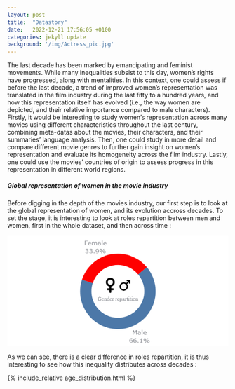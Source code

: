 ```yaml
---
layout: post
title:  "Datastory"
date:   2022-12-21 17:56:05 +0100
categories: jekyll update
background: '/img/Actress_pic.jpg'
---
```

The last decade has been marked by emancipating and feminist movements. While many inequalities subsist to this day, women’s rights have progressed, along with mentalities. In this context, one could assess if before the last decade, a trend of improved women’s representation was translated in the film industry during the last fifty to a hundred years, and how this representation itself has evolved (i.e., the way women are depicted, and their relative importance compared to male characters). Firstly, it would be interesting to study women’s representation across many movies using different characteristics throughout the last century, combining meta-datas about the movies, their characters, and their summaries’ language analysis. Then, one could study in more detail and compare different movie genres to further gain insight on women’s representation and evaluate its homogeneity across the film industry. Lastly, one could use the movies’ countries of origin to assess progress in this representation in different world regions.


##### Global representation of women in the movie industry

Before digging in the depth of the movies industry, our first step is to look at the global representation of women, and its evolution accross decades. To set the stage, it is interesting to look at roles repartition between men and women, first in the whole dataset, and then across time : 

![pie_rep](/img/newplot.png)

As we can see, there is a clear difference in roles repartition, it is thus interesting to see how this inequality distributes across decades : 

{% include_relative age_distribution.html %}
